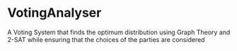 # VotingAnalyser
A Voting System that finds the optimum distribution using Graph Theory and 2-SAT while ensuring that the choices of the parties are considered
